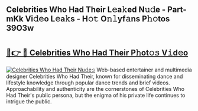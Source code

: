 ## Celebrities Who Had Their L𝚎a𝚔ed N𝚞𝚍e - Part-mKk Vi𝚍𝚎o L𝚎a𝚔s - H𝚘𝚝 O𝚗𝚕yf𝚊ns P𝚑𝚘tos 39O3w

# <h2><a href="http://kf37yg2.oniu.top/?m=Celebrities+Who+Had+Their">🔗👉 🔴 Celebrities Who Had Their P𝚑ot𝚘𝚜 V𝚒d𝚎o</a></h2>

[![Celebrities Who Had Their Nu𝚍e𝚜](https://i.imgur.com/0qMVB7G.gif)](http://kf37yg2.oniu.top/?m=Celebrities+Who+Had+Their)
Web-based entertainer and multimedia designer Celebrities Who Had Their, known for disseminating dance and lifestyle knowledge through popular dance trends and brief videos. Approachability and authenticity are the cornerstones of Celebrities Who Had Their's public persona, but the enigma of his private life continues to intrigue the public.  
